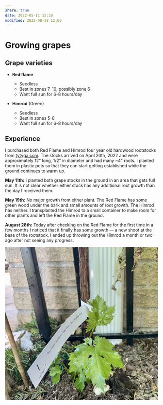 ```yaml
---  
share: true  
date: 2022-05-11 12:30  
modified: 2022-08-28 12:00  
---  
```

  
# Growing grapes  
  
## Grape varieties  
  
- **Red flame**  
  - Seedless  
  - Best in zones 7-10, possibly zone 6  
  - Want full sun for 6-8 hours/day  
  
- **Himrod** (Green)  
  - Seedless  
  - Best in zones 5-8  
  - Want full sun for 6-8 hours/day  
  
## Experience  
  
I purchased both Red Flame and Himrod four year old hardwood rootstocks from [tytyga.com](https://tytyga.com). The stocks arrived on April 20th, 2022 and were approximately 12" long, 1/2" in diameter and had many ~4" roots. I planted them in plastic pots so that they can start getting established while the ground continues to warm up.  
  
**May 11th:** I planted both grape stocks in the ground in an area that gets full sun. It is not clear whether either stock has any additional root growth than the day I received them.  
  
**May 19th:** No major growth from either plant. The Red Flame has some green wood under the bark and small amounts of root growth. The Himrod has neither. I transplanted the Himrod to a small container to make room for other plants and left the Red Flame in the ground.  
  
**August 28th:** Today after checking on the Red Flame for the first time in a few months I noticed that it finally has some growth — a new shoot at the base of the rootstock. I ended up throwing out the Himrod a month or two ago after not seeing any progress.  
  
![](../assets/images/IMG_4898.jpg)  
  
